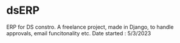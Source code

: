 # dsERP
ERP for DS constro.
A freelance project, made in Django, to handle approvals, email funcitonality etc.
Date started : 5/3/2023
